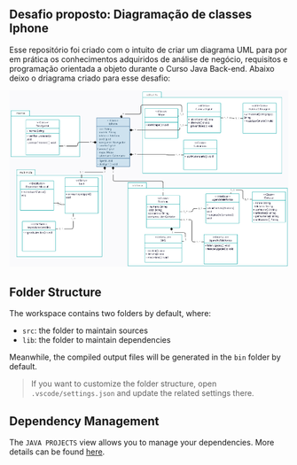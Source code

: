 ## Desafio proposto: Diagramação de classes Iphone

Esse repositório foi criado com o intuito de criar um diagrama UML para por em prática os conhecimentos adquiridos de análise de negócio, requisitos e programação orientada a objeto durante o Curso Java Back-end.
Abaixo deixo o driagrama criado para esse desafio:

![Diagrama UML da classe Iphone e suas relações.](./diagrama_iphone_UML.png)

## Folder Structure

The workspace contains two folders by default, where:

- `src`: the folder to maintain sources
- `lib`: the folder to maintain dependencies

Meanwhile, the compiled output files will be generated in the `bin` folder by default.

> If you want to customize the folder structure, open `.vscode/settings.json` and update the related settings there.

## Dependency Management

The `JAVA PROJECTS` view allows you to manage your dependencies. More details can be found [here](https://github.com/microsoft/vscode-java-dependency#manage-dependencies).
